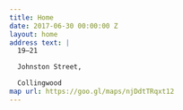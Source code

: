 ```yaml
---
title: Home
date: 2017-06-30 00:00:00 Z
layout: home
address text: |
  19—21

  Johnston Street,

  Collingwood
map url: https://goo.gl/maps/njDdtTRqxt12
---
```


